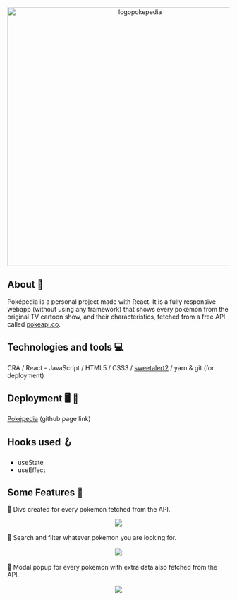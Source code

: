 <div align="center">
<img width="586" alt="logopokepedia" src="https://user-images.githubusercontent.com/87493125/133675989-22906dee-de2a-450d-827f-c590d3cdda3e.png">
</div>

## About 📝
Poképedia is a personal project made with React. It is a fully responsive webapp (without using any framework) that shows every pokemon from the original TV cartoon show, and their characteristics, fetched from a free API called <a href="https://pokeapi.co/">pokeapi.co</a>.  

## Technologies and tools :computer:
CRA / React - JavaScript / HTML5 / CSS3 / <a href="https://sweetalert2.github.io">sweetalert2</a> / yarn & git (for deployment)

## Deployment 🖥️ 📲
<a href="https://lucasrimondi.github.io/Pokepedia/">Poképedia</a> (github page link)

## Hooks used 🪝
- useState
- useEffect

## Some Features 🔧
📌 Divs created for every pokemon fetched from the API. <br> 
<div align="center">
<img src="https://user-images.githubusercontent.com/87493125/133683840-6ff22cfc-ae42-4ce0-b2cc-bfee11c963f8.gif">
</div>
<br>
📌 Search and filter whatever pokemon you are looking for. <br><br>
<div align="center">
<img src="https://user-images.githubusercontent.com/87493125/133683084-2b64de93-4448-4eef-9f19-adb08904cf66.gif">
</div>
<br>
📌 Modal popup for every pokemon with extra data also fetched from the API. <br><br>
<div align="center">
<img src="https://user-images.githubusercontent.com/87493125/133683281-50cabdfc-5620-4503-bd77-64d801707c0f.gif">
</div>
<br>




